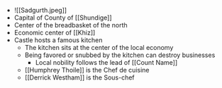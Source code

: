 - ![[Sadgurth.jpeg]]
- Capital of County of [[Shundige]]
- Center of the breadbasket of the north
- Economic center of [[Khiz]]
- Castle hosts a famous kitchen
	- The kitchen sits at the center of the local economy
	- Being favored or snubbed by the kitchen can destroy businesses
		- Local nobility follows the lead of [[Count Name]]
	- [[Humphrey Thoile]] is the Chef de cuisine
	- [[Derrick Westham]] is the Sous-chef